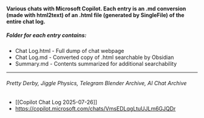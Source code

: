 #### Various chats with Microsoft Copilot. Each entry is an .md conversion (made with html2text) of an .html file (generated by SingleFile) of the entire chat log.

##### Folder for each entry contains:
* Chat Log.html - Full dump of chat webpage
* Chat Log.md - Converted copy of .html searchable by Obsidian
* Summary.md - Contents summarized for additional searchability

---

###### Pretty Derby, Jiggle Physics, Telegram Blender Archive, AI Chat Archive
* [[Copilot Chat Log 2025-07-26]]
* https://copilot.microsoft.com/chats/VmsEDLqgLtuUJLm6GJQDr

